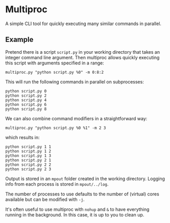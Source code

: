 # Multiproc

A simple CLI tool for quickly executing many similar commands in parallel.

## Example

Pretend there is a script `script.py` in your working directory that takes an integer command line argument. Then multiproc allows quickly executing this script with arguments specified in a range:

```
multiproc.py "python script.py %0" -m 0:8:2
```

This will run the following commands in parallel on subprocesses:

```
python script.py 0
python script.py 2
python script.py 4
python script.py 6
python script.py 8
```

We can also combine command modifiers in a straightforward way:

```
multiproc.py "python script.py %0 %1" -m 2 3
```

which results in:

```
python script.py 1 1
python script.py 1 2
python script.py 1 3
python script.py 2 1
python script.py 2 2
python script.py 2 3
```

Output is stored in an `mpout` folder created in the working directory. Logging info from each process is stored in `mpout/../log`.

The number of processes to use defaults to the number of (virtual) cores available but can be modified with `-j`.

It's often useful to use multiproc with `nohup` and `&` to have everything running in the background. In this case, it is up to you to clean up.
